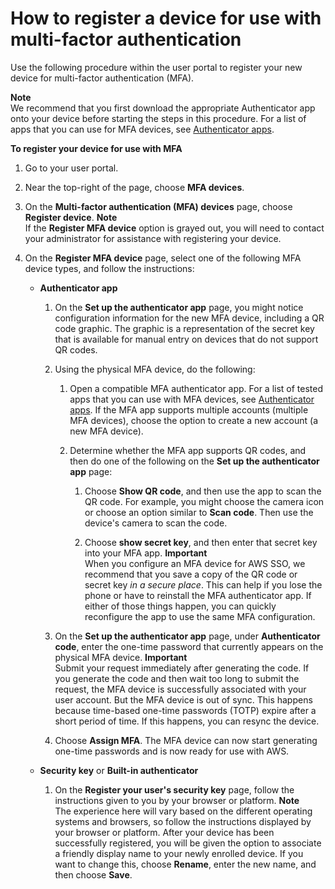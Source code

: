 # How to register a device for use with multi\-factor authentication<a name="user-device-registration"></a>

Use the following procedure within the user portal to register your new device for multi\-factor authentication \(MFA\)\.

**Note**  
We recommend that you first download the appropriate Authenticator app onto your device before starting the steps in this procedure\. For a list of apps that you can use for MFA devices, see [Authenticator apps](mfa-types-apps.md)\.

**To register your device for use with MFA**

1. Go to your user portal\.

1. Near the top\-right of the page, choose **MFA devices**\.

1. On the **Multi\-factor authentication \(MFA\) devices** page, choose **Register device**\.
**Note**  
If the **Register MFA device** option is grayed out, you will need to contact your administrator for assistance with registering your device\.

1. On the **Register MFA device** page, select one of the following MFA device types, and follow the instructions:
   + **Authenticator app**

     1. On the **Set up the authenticator app** page, you might notice configuration information for the new MFA device, including a QR code graphic\. The graphic is a representation of the secret key that is available for manual entry on devices that do not support QR codes\.

     1. Using the physical MFA device, do the following:

        1. Open a compatible MFA authenticator app\. For a list of tested apps that you can use with MFA devices, see [Authenticator apps](mfa-types-apps.md)\. If the MFA app supports multiple accounts \(multiple MFA devices\), choose the option to create a new account \(a new MFA device\)\.

        1. Determine whether the MFA app supports QR codes, and then do one of the following on the **Set up the authenticator app** page:

           1. Choose **Show QR code**, and then use the app to scan the QR code\. For example, you might choose the camera icon or choose an option similar to **Scan code**\. Then use the device's camera to scan the code\.

           1. Choose **show secret key**, and then enter that secret key into your MFA app\.
**Important**  
When you configure an MFA device for AWS SSO, we recommend that you save a copy of the QR code or secret key *in a secure place*\. This can help if you lose the phone or have to reinstall the MFA authenticator app\. If either of those things happen, you can quickly reconfigure the app to use the same MFA configuration\.

     1. On the **Set up the authenticator app** page, under **Authenticator code**, enter the one\-time password that currently appears on the physical MFA device\.
**Important**  
Submit your request immediately after generating the code\. If you generate the code and then wait too long to submit the request, the MFA device is successfully associated with your user account\. But the MFA device is out of sync\. This happens because time\-based one\-time passwords \(TOTP\) expire after a short period of time\. If this happens, you can resync the device\.

     1. Choose **Assign MFA**\. The MFA device can now start generating one\-time passwords and is now ready for use with AWS\.
   + **Security key** or **Built\-in authenticator**

     1. On the **Register your user's security key** page, follow the instructions given to you by your browser or platform\.
**Note**  
The experience here will vary based on the different operating systems and browsers, so follow the instructions displayed by your browser or platform\. After your device has been successfully registered, you will be given the option to associate a friendly display name to your newly enrolled device\. If you want to change this, choose **Rename**, enter the new name, and then choose **Save**\.